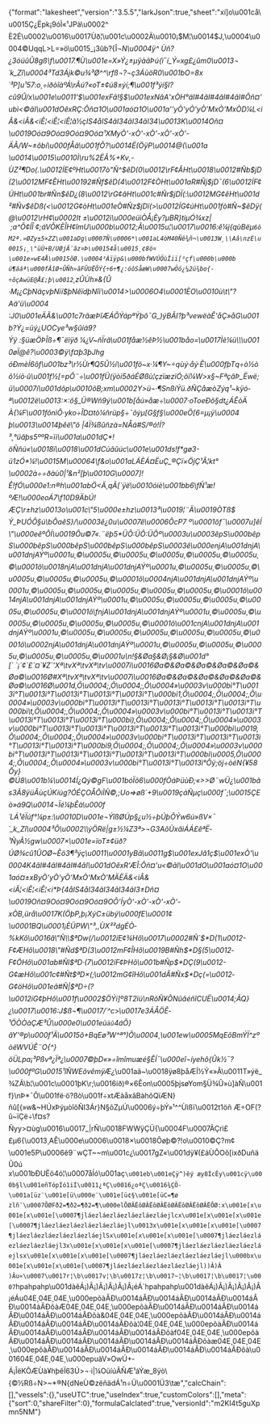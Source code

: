 {"format":"lakesheet","version":"3.5.5","larkJson":true,"sheet":"xí]o\u001cå\u0015Ç¿Ëpk¡9óÌ«¹JPà\u0002^È2É\u0002\u0016\u0017Ùð¦\u001c\u0002Ä\u0010¡$M¦\u0014$J,\u0004\u0004©UqqL>L=»ö\u0015_¡3ûb?{Î¬*N\u0004ÿ^ Ùñ?¿3óüûÛ8gß\f\u0017.¶Ù\u001e=X»Ý¿±µÿàãÞú{ï¯í_Ý=xg£¿ûm0\u0013¬´_k_Zî\u0004³Td3Ájk©u¾³Ø^^\rfß¬?¬ç3ÁùöR0\u001bO=8x´³P]u¹57:o¸÷ìðòîàºÁ\rÃú?«oT±¢ú8±ýí;¶\u001f³ýí§l?cû9Û/x\u001e\u0011'$\u001exFâ!§$\u001exNâA'xÒH°äI#4âI#4âI#4âI#Ôñ¤'ubì<©ãI\u001dOêxRÇ:Ôñ¤1O\u001aó¤1O\u001a''yÒ'yÒ'yÒ'MxÒ'MxÒD¼L<iÂ&<iÂ&<iÊ¦<iÊ¦<iÊ¦â½çIS4åIS4ãI34ãI34ãI34\u0013K\u0014Oñ¤\u0019Oó¤9Oó¤9Oó¤9Oó¤¹XMyÒ'-xÒ'-xÒ'-xÒ'-xÒ'-ÄÂ/W~±ôbí\u000fÅâ\u001fÕ?\u0014Ë(ÖÿP\u0014@(\u001a \u0014\u0015\u0010Ì\ru%2ËÂ%+Kv,-ÙZ²¶Do(.\u0012ÍE¢ºHt\u0017ò\"Ñ^$êD(0\u0012\rF¢ÂHt\u0018\u0012#Ñb$jD(2\u0012MF¢ÊHt\u00192#Ñf$êD(4\u0012F¢ÒHt\u001aR#Ñj$jD¯(6\u0012ÍF¢ÚHt\u001br#Ñn$êD¿(8\u0012\rG¢âHt\u001c#Ñr$jDÏ(:\u0012MG¢êHt\u001d²#Ñv$êDß(<\u0012G¢òHt\u001eÒ#Ñz$jDï(>\u0012ÍG¢úHt\u001fò#Ñ~$êDÿ(@\u0012\rH¢\u0002It ±\u0012ì\u000eüìÒÅ¡Èy?µBR}tiµÓ¾xz| ;a^Õ¢ÍÎ ¢;áVÕKÈÎH¢îmU\u000b\u0012;Ã\u0015u¦\u0017\u0016:­ê¼j{qùBëµ`6ôM2ª.»ØZy±5×ZZ\u001aDg\u0007Ñ\u0006*\u001aL4òM40Ñê¾ñ¬\u0013W¸\\Aâ\nzÈ\u0015¡¸\"üÙ+B/UØjÂ¨ãz¤Þ\u00154å\u0015¸¢8ö¤\u001e»wE4Å\u0015õØ.\u0004³Áïÿp&\u000bfWVÚÖùÎiï[³çf\u000b\u000bú¶ááª\u000fÂîØ÷ÛÑh»ãFÛUËÕÝ{÷6÷¶¿:óôSåæW\u0007wÖö¿¼2ü¾bo{­÷õçAwüE@Å£;þ\u0012`¸zÛÙh»&{Û·M¡¿CþNäçvþNìï$þNêïdþNîï\u0014>\u0006O4\u0001ÈO\u0010ù\t\"?Aä'ü\u0004 :J0\u001eÄÃ&\u001c7rãæÞîÆÁÕÝápªÝþõ¯G_)ýBÃI?þ³vewëàÊ'åÇ»åG\u001b?Ý¿=üý¿UOCye³w§ûíá9?Ýÿ :§üæÖÞÎß÷¶¯ëìÿð ¼¿V~ñÏrã\u001fåæ½êÞ½\u001båo=\u0017Ìè¼ü\\\u0010øÏ@ê?\u0003©ÿ\f¤þ3þJhg óÐmèÍ6ôf\u001bz³\r½Ùr¶Q5Û½í\u001fö~x·¼¶Y~÷qùý·åý·Ê\u000fþTq÷ò½òõ½íò·û\u001f½[=pÕ¨÷\u001fÜ(ÿòi5ðáÉØßù¦çzïæzïÓ;õï¼W>x§~FªçâÞ_Ëwë;ü\u0007í\u001dôp\u0010õB;xm\u0002Y>ü¬·¶SnßíÝü.ðÑÇåæ­òZýq¹~kÿó­ª\u0012ë\u0013:­×:õ§_Ü®Wñ9ý\u001b[åú»åæ÷\u0007·oToeÐõ§dt¿ÁÊòÄÀ{¼F\u001fõnìÔ·yko÷ÎD¤tò¼ñr­üp§÷¯õýµ[G§f§\u000eÖ[6=µ¡ÿ\u0004þ\u0013\u0014þêë\"ö |4Ï¾ßûñzà=NÅá#S/®ó!Í?³¸°üâþs5ººR=ïi\u001a\u001dÇ*!öÑñú«\u0018ï\u0018\u001dCúãûúc\u001e\u001ds!f*gø3-ü1zÓ*¼!\u0015M\u00064\f&o\u001aLÁÈÁ¤ËuÇ_®Çï×ÖjÇ¹Â¦kt°\u0002à÷÷ðàù0|¹&n²[þ\u0010G\u0007]!Ê!fÓ\u000e1:n®h\u001abÖ<Ä¸qÃ[`ÿë\u0010óiè\u001bb6\fÑ¹æ!ºÆ!\u000eoÁ7\f10D9ÄbÚ!ÆÇ\r±hz\u0013o\u001c\"5\u000e±hz\u0013³\u0019¦¨Ä\u0019ÒTß$Ý_ÞUÓÔ§ú\bÔaêS}/\u0003ê¿0u\u0007ê\u0006ÔcP7 º\u0001õf¯\u0007u]êÍ\"\u000eêºÔÍ\u0019Ôu©7«.¨ëþ5*ÜÔ:ÜÔ:ÜÔº\u0003u\u0003êpS\u000bêpS\u000bêpS\u000bêpS\u000bêpS\u000bêpS\u0003ê\u000enjA\u001dnjA\u001dnjAÝº\u0001u¸©\u0005u¸©\u0005u¸©\u0005u¸©\u0005u¸©\u0005u¸©\u0001õ\u0018njA\u001dnjA\u001dnjAÝº\u0001u¸©\u0005u¸©\u0005u¸©\u0005u¸©\u0005u¸©\u0005u¸©\u0001õ\u0004njA\u001dnjA\u001dnjAÝº\u0001u¸©\u0005u¸©\u0005u¸©\u0005u¸©\u0005u¸©\u0005u¸©\u0001õ\u0014njA\u001dnjA\u001dnjAÝº\u0001u¸©\u0005u¸©\u0005u¸©\u0005u¸©\u0005u¸©\u0005u¸©\u0001õ\fnjA\u001dnjA\u001dnjAÝº\u0001u¸©\u0005u¸©\u0005u¸©\u0005u¸©\u0005u¸©\u0005u¸©\u0001õ\u001cnjA\u001dnjA\u001dnjAÝº\u0001u¸©\u0005u¸©\u0005u¸©\u0005u¸©\u0005u¸©\u0005u¸©\u0001õ\u0002njA\u001dnjA\u001dnjAÝº\u0001u¸©\u0005u¸©\u0005u¸©\u0005u¸©\u0005u¸©\u0005u¸©\u0001u\n!§&Øa§&Ø¡§&Ø\u001d°[` `¡`¢`£`¤`¥Z`'Xª\tvXª\tvXª\tv\u0007ì\u0016Øa©&Øa©&Øa©&Øa©&Øa©&Øa©\u0016Ø#Xª\tvXª\tvXª\tv\u0007ì\u0016Øa©&Øa©&Øa©&Øa©&Øa©&Øa©\u0016Ø\u001d,Õ\u0004;,Õ\u0004;,Õ\u0004»\u0003v\u000bì°T\u0013ì°T\u0013ì°T\u0013ì°T\u0013ì°T\u0013ì°T\u000bì1,Õ\u0004;,Õ\u0004;,Õ\u0004»\u0003v\u000bì°T\u0013ì°T\u0013ì°T\u0013ì°T\u0013ì°T\u0013ì°T\u000bì\t,Õ\u0004;,Õ\u0004;,Õ\u0004»\u0003v\u000bì°T\u0013ì°T\u0013ì°T\u0013ì°T\u0013ì°T\u0013ì°T\u000bì),Õ\u0004;,Õ\u0004;,Õ\u0004»\u0003v\u000bì°T\u0013ì°T\u0013ì°T\u0013ì°T\u0013ì°T\u0013ì°T\u000bì\u0019,Õ\u0004;,Õ\u0004;,Õ\u0004»\u0003v\u000bì°T\u0013ì°T\u0013ì°T\u0013ì°T\u0013ì°T\u0013ì°T\u000bì9,Õ\u0004;,Õ\u0004;,Õ\u0004»\u0003v\u000bì°T\u0013ì°T\u0013ì°T\u0013ì°T\u0013ì°T\u0013ì°T\u000bì\u0005,Õ\u0004;,Õ\u0004;,Õ\u0004»\u0003v\u000bì°T\u0013ì°T\u0013ì°Ôÿ;öj÷òéN{¥58Ôy}©Ú8\u001b¼\u0014Í¿Qý©gF\u001bóÏõ6\u000fÒáÞüùÐ;«>>Ø¨wÜ¿\u001bãs3Ã8ÿüÂùçÚKíúg?ÓÉÇOÅÕiÌÑ©,;Uo=>øß`+9\u0019çáÑµç\u000f¯;\u0015ÇEò»á9Q\u0014¬Ïé¼þÊà\u000f´LÁ¹êÏúf°¼p±:\u0010D\u001e¬ÝîßØÚp§¿u½÷þÚþÕÝw6ú»ßV×¯´_k_Zî\u0004³Õ\u0002\\ýÖRë|g±½¼Z3ª>¬G3AõÙxâìÁÁ£êªË­¹ÑyÃ½gw\u0007×­\u001e=ïoT±¢üð?ÚØ¾cû1ÛOØ~Êö3¶³ýç\u0011\u0001yBâ\u0011g$\u001exJâ1ç$\u001exÒ'\u0004K4âI#4âI#4âI#4âI\u001dOêxR'ÆÎ:Ôñ¤'u<©ãI\u001dO\u001aó¤1O\u001aó¤±xByÒ'yÒ'yÒ'MxÒ'MxÒ'MÄËÄ&<iÂ&<iÂ¦<iÊ¦<iÊ¦<i*Þ{4åIS4åI34ãI34ãI34ãI3±Dñ¤\u0019Oñ¤9Oó¤9Oó¤9Oó¤9OÕ'ÍyÒ'-xÒ'-xÒ'-xÒ'-xÒB,ürå\u0017K(ÖþP,þ¡XýC±übý\u000fE\u0001¢\u0001BQ\u0001¡ÈÜPW\"³,,ÙX²²dgÉÒ­%kKô\u0016â\"Ñ\\$ªDw(/\u0012íE¢¾Hô\u0017\u0002#Ñ`$*D(1\u0012-F¢ÆHô\u0018\"#Ñd$ªD(3\u0012mF¢ÎHô\u0019B#Ñh$*D§(5\u0012­F¢ÖHô\u001ab#Ñl$ªD·(7\u0012íF¢ÞHô\u001b#Ñp$*DÇ(9\u0012-G¢æHô\u001c¢#Ñt$ªD×(;\u0012mG¢îHô\u001dÂ#Ñx$*Dç(=\u0012­G¢öHô\u001eâ#Ñ|$ªD÷(?\u0012íG¢þHô\u001f\u0002$ÖÝi]º8T2ïú\nRõÑ¥ÕNûâéñîCUË\u0014;ÃQ}¿\u0017\u0016:­J$ß¬¶\u0017/´^c>\u0017e3ÁÅÖÊ­¹ÖÒÒàÇÆ³Û\u000e0\u001eù`äû`4áÕ}ãY'®p\u000f¹Ä\u0015ô+BqEø³W^ª°)Õ\u0004¸\u001ew\u0005MqEôBmÝÏ^zºòëWVÚÊ¨O{^}öÜLpa¡³Pßvª¿Ïª¿\u0007©þD«»÷îmîmuæé§ÊÍ¯\u000eî¬íyehô{Ûk½¯?\u000fºG_\u0015¹îÑWEõvêmÿÆ¿*\u001aã~\u0018ÿø8þåÆÍ½Ý«»Ã\u0011T»ýë_¾ZÁ\b¦\u001c\u0001þK\r­;\u0016íð)®×6Êon\u0005þjsøYom§Ü¾Û»ù]àÑ\u001f}\\nÞ*¯Õ\u001fë·ö?ßò\u001f÷xtÆàåxâBàhôQïÆN}ñû[{»w&~HÚxÞýµòîõÑI3Ár}N§õZµÚ\u0006ý÷þÝ»¹^^Ùìß­ï\u0012t1öñ Æ÷OF(?û~ïÇë÷\f¤s?Ñyy>¤ùg\u0016\u0017_|rÑ\u0018FWWÿÇÜ{\u0004F\u0007ÃÇrì££µ6{\u0013¸AÊ\u000e\u0006\u0018×\u0018Õøþ©?!o\u0010©Ç?m¢\u001e5P\u0006ê9¨wÇT~~m\u001c¿\u0017gZ«\u001dÿ¥(£áÙÕOõ[ixðDuñäÛ0ú x\u001bÐUËö4ó¦\u0007åÍó\u001aç`\u001eb\u001eÇÿ^)êý æy8ÌcÊy\u001cÿ\u000b§l\u001eñTópÍó1iÍ\u0011¿ªÇ\u0016¿oªÇ\u0016¾­ÇÖ­\u001a[üz¨\u001e[ü\u000e¨\u001e[ü¢§\u001e[üC=¶øzlñ¯\u0007ÕØFð2=¶ð2=¶ð2=¶\u000elÕØÂËôØÂËôØÂËôØÂËôØÂËôØÂËÔØ:x\u001e[x\u001e[x\u001e[\u0007¶jláezláezláezláezláezláejlcx\u001e[x\u001e[x\u001e[\u0007¶jláezláezláezláezláezláejl\u0013x\u001e[x\u001e[x\u001e[\u0007¶jláezláezláezláezláezláejlSx\u001e[x\u001e[x\u001e[\u0007¶jláezláezláezláezláezláejl3x\u001e[x\u001e[x\u001e[\u0007¶jláezláezláezláezláezláejlsx\u001e[x\u001e[x\u001e[\u0007¶jláezláezláezláezláezláejl\u000bx\u001e[x\u001e[x\u001e[\u0007¶jláezláezláezláezláezláejl))Â)Â)Âu«\u0007\u0017r¦\b\u0017v¦\b\u0017z¦\b\u0017~¦\b\u0017¦\b\u0017¦\u0007`hpahpahp\u001dàêÁ¡)Â¡)Â¡)Â¡)Â¡)Â¡éÁ`hpahpahp\u001dàêÁ¡)Â¡)Â¡)Â¡)Â¡)Â¡éÁu04E¸04E¸04E¸\u000epõàÂÐ\u0014áÂÐ\u0014áÂÐ\u0014áÂÐ\u0014áÂÐ\u0014áÂÐôàÆ04E¸04E¸04E¸\u000epõàÂÐ\u0014áÂÐ\u0014áÂÐ\u0014áÂÐ\u0014áÂÐ\u0014áÂÐôà&04E¸04E¸04E¸\u000epõàÂÐ\u0014áÂÐ\u0014áÂÐ\u0014áÂÐ\u0014áÂÐ\u0014áÂÐôà¦04E¸04E¸04E¸\u000epõàÂÐ\u0014áÂÐ\u0014áÂÐ\u0014áÂÐ\u0014áÂÐ\u0014áÂÐôàf04E¸04E¸04E¸\u000epõàÂÐ\u0014áÂÐ\u0014áÂÐ\u0014áÂÐ\u0014áÂÐ\u0014áÂÐôàæ04E¸04E¸04E¸\u000epõàÂÐ\u0014áÂÐ\u0014áÂÐ\u0014áÂÐ\u0014áÂÐ\u0014áÂÐôà\u001604E¸04E¸04E¸\u000epuàV»OwÚ+­Á¡ÎëKÕÆÙà¥hþêÏ63Ú>¬·i|¼OüíúÃÑÆ¹áÝæ_8ÿò\\{©½Rß÷N>~*®N{dNeÙ©zëñädÁ¹n÷Ü\u0001Ü3\tæ","calcChain":[],"vessels":{},"useUTC":true,"useIndex":true,"customColors":[],"meta":{"sort":0,"shareFilter":0},"formulaCalclated":true,"versionId":"m2KI4t5guXpmn5NM"}
